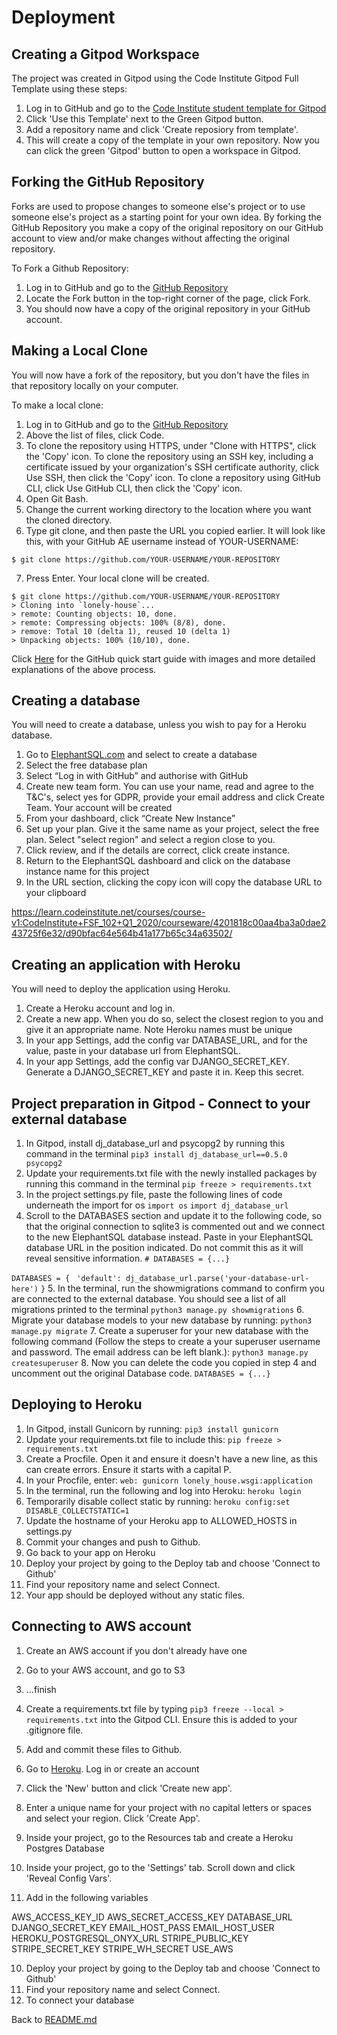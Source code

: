 # Deployment

## Creating a Gitpod Workspace

The project was created in Gitpod using the Code Institute Gitpod Full Template using these steps:

1. Log in to GitHub and go to the [Code Institute student template for Gitpod](https://github.com/Code-Institute-Org/gitpod-full-template)
2. Click 'Use this Template' next to the Green Gitpod button.
3. Add a repository name and click 'Create reposiory from template'.
4. This will create a copy of the template in your own repository. Now you can click the green 'Gitpod' button to open a workspace in Gitpod.

## Forking the GitHub Repository

Forks are used to propose changes to someone else's project or to use someone else's project as a starting point for your own idea. By forking the GitHub Repository you make a copy of the original repository on our GitHub account to view and/or make changes without affecting the original repository.

To Fork a Github Repository:

1. Log in to GitHub and go to the [GitHub Repository](https://github.com/Isabella-Mitchell/gather-recipe-website)
2. Locate the Fork button in the top-right corner of the page, click Fork.
3. You should now have a copy of the original repository in your GitHub account.

## Making a Local Clone

You will now have a fork of the repository, but you don't have the files in that repository locally on your computer.

To make a local clone:

1. Log in to GitHub and go to the [GitHub Repository](https://github.com/Isabella-Mitchell/lonely-house)
2. Above the list of files, click  Code.
3. To clone the repository using HTTPS, under "Clone with HTTPS", click the 'Copy' icon. To clone the repository using an SSH key, including a certificate issued by your organization's SSH certificate authority, click Use SSH, then click the 'Copy' icon. To clone a repository using GitHub CLI, click Use GitHub CLI, then click the 'Copy' icon.
4. Open Git Bash.
5. Change the current working directory to the location where you want the cloned directory.
6. Type git clone, and then paste the URL you copied earlier. It will look like this, with your GitHub AE username instead of YOUR-USERNAME:

```
$ git clone https://github.com/YOUR-USERNAME/YOUR-REPOSITORY
```

7. Press Enter. Your local clone will be created.

```
$ git clone https://github.com/YOUR-USERNAME/YOUR-REPOSITORY
> Cloning into `lonely-house`...
> remote: Counting objects: 10, done.
> remote: Compressing objects: 100% (8/8), done.
> remove: Total 10 (delta 1), reused 10 (delta 1)
> Unpacking objects: 100% (10/10), done.
```

Click [Here](https://docs.github.com/en/github-ae@latest/get-started/quickstart/fork-a-repo) for the GitHub quick start guide with images and more detailed explanations of the above process.

## Creating a database

You will need to create a database, unless you wish to pay for a Heroku database.

1. Go to [ElephantSQL.com](https://elephantsql.com/) and select to create a database
2. Select the free database plan
3. Select “Log in with GitHub” and authorise with GitHub
4. Create new team form. You can use your name, read and agree to the T&C's, select yes for GDPR, provide your email address and click Create Team. Your account will be created 
5. From your dashboard, click “Create New Instance”
6. Set up your plan. Give it the same name as your project, select the free plan. Select "select region" and select a region close to you.
7. Click review, and if the details are correct, click create instance.
8. Return to the ElephantSQL dashboard and click on the database instance name for this project
9. In the URL section, clicking the copy icon will copy the database URL to your clipboard


https://learn.codeinstitute.net/courses/course-v1:CodeInstitute+FSF_102+Q1_2020/courseware/4201818c00aa4ba3a0dae243725f6e32/d90bfac64e564b41a177b65c34a63502/

## Creating an application with Heroku

You will need to deploy the application using Heroku.

1. Create a Heroku account and log in.
2. Create a new app. When you do so, select the closest region to you and give it an appropriate name. Note Heroku names must be unique
3. In your app Settings, add the config var DATABASE_URL, and for the value, paste in your database url from ElephantSQL.
4. In your app Settings, add the config var DJANGO_SECRET_KEY. Generate a DJANGO_SECRET_KEY and paste it in. Keep this secret.

## Project preparation in Gitpod - Connect to your external database

1. In Gitpod, install dj_database_url and psycopg2 by running this command in the terminal
```pip3 install dj_database_url==0.5.0 psycopg2```
2. Update your requirements.txt file with the newly installed packages by running this command in the terminal
```pip freeze > requirements.txt```
3. In the project settings.py file, paste the following lines of code underneath the import for os
 ```import os```
 ```import dj_database_url```
4. Scroll to the DATABASES section and update it to the following code, so that the original connection to sqlite3 is commented out and we connect to the new ElephantSQL database instead. Paste in your ElephantSQL database URL in the position indicated. Do not commit this as it will reveal sensitive information.
```# DATABASES = {...}```
     
 ```DATABASES = {```
    ``` 'default': dj_database_url.parse('your-database-url-here')```
 ```}```
 5. In the terminal, run the showmigrations command to confirm you are connected to the external database. You should see a list of all migrations printed to the terminal
 ```python3 manage.py showmigrations```
 6. Migrate your database models to your new database by running:
```python3 manage.py migrate```
7. Create a superuser for your new database with the following command (Follow the steps to create a your superuser username and password. The email address can be left blank.):
```python3 manage.py createsuperuser```
8. Now you can delete the code you copied in step 4 and uncomment out the original Database code.
```DATABASES = {...}```

## Deploying to Heroku

1. In Gitpod, install Gunicorn by running: 
```pip3 install gunicorn```
2. Update your requirements.txt file to include this:
```pip freeze > requirements.txt```
3. Create a Procfile. Open it and ensure it doesn't have a new line, as this can create errors. Ensure it starts with a capital P.
4. In your Procfile, enter:
```web: gunicorn lonely_house.wsgi:application```
5. In the terminal, run the following and log into Heroku:
```heroku login```
6. Temporarily disable collect static by running:
```heroku config:set DISABLE_COLLECTSTATIC=1```
7. Update the hostname of your Heroku app to ALLOWED_HOSTS in settings.py
8. Commit your changes and push to Github.
9. Go back to your app on Heroku
10. Deploy your project by going to the Deploy tab and choose 'Connect to Github'
11. Find your repository name and select Connect.
12. Your app should be deployed without any static files.

## Connecting to AWS account
1. Create an AWS account if you don't already have one
2. Go to your AWS account, and go to S3
3. ...finish


1. Create a requirements.txt file by typing ``` pip3 freeze --local > requirements.txt ``` into the Gitpod CLI. Ensure this is added to your .gitignore file.

3. Add and commit these files to Github.
4. Go to [Heroku](https://dashboard.heroku.com/apps). Log in or create an account
5. Click the 'New' button and click 'Create new app'.
6. Enter a unique name for your project with no capital letters or spaces and select your region. Click 'Create App'.
7. Inside your project, go to the Resources tab and create a Heroku Postgres Database
8. Inside your project, go to the 'Settings' tab. Scroll down and click 'Reveal Config Vars'.
9. Add in the following variables

AWS_ACCESS_KEY_ID
AWS_SECRET_ACCESS_KEY
DATABASE_URL
DJANGO_SECRET_KEY
EMAIL_HOST_PASS
EMAIL_HOST_USER
HEROKU_POSTGRESQL_ONYX_URL
STRIPE_PUBLIC_KEY
STRIPE_SECRET_KEY
STRIPE_WH_SECRET
USE_AWS

10. Deploy your project by going to the Deploy tab and choose 'Connect to Github'
11. Find your repository name and select Connect.
12. To connect your database



Back to [README.md](/README.md#deployment)